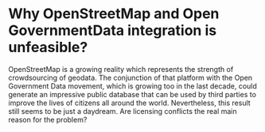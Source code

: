 # Why OpenStreetMap and Open GovernmentData integration is unfeasible?
OpenStreetMap is a growing reality which represents the strength of crowdsourcing of geodata. The conjunction of that platform with the Open Government Data movement, which is growing too in the last decade, could generate an impressive public database that can be used by third parties to improve the lives of citizens all around the world.
Nevertheless, this result still seems to be just a daydream. Are licensing conflicts the real main reason for the problem?
